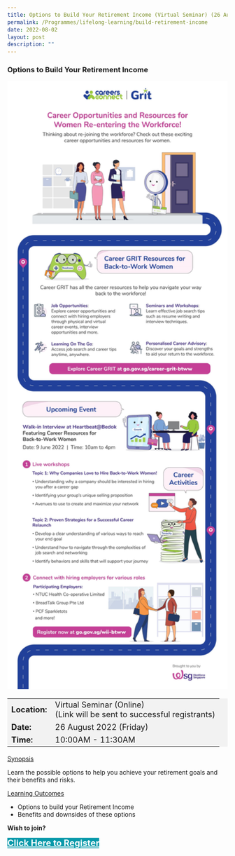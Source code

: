 ```yaml
---
title: Options to Build Your Retirement Income (Virtual Seminar) (26 August 2022)
permalink: /Programmes/lifelong-learning/build-retirement-income
date: 2022-08-02
layout: post
description: ""
---
```

### Options to Build Your Retirement Income ###

<img style="width:600px; height:auto" src="/images/Programmes%20(June%202022)/poster_backtoworkwomen.jpg">

<table  style="font-size:130%; background-color:#f2f2f2">
	<tbody>
		<tr>
			 <td><b>Location:</b></td><td>Virtual Seminar (Online)<br>(Link will be sent to successful registrants)</td>
		</tr>
		<tr>
		 <td><b>Date:</b> </td><td>26 August 2022 (Friday)</td>
		</tr>
		<tr>
			<td> <b>Time:</b> </td><td> 10:00AM - 11:30AM</td>
		</tr>
	</tbody>
</table>

<p><u>Synopsis</u></p>
Learn the possible options to help you achieve your retirement goals and their benefits and risks.

<p><u>Learning Outcomes</u></p>
<ul>
	<li>Options to build your Retirement Income</li>
	<li>Benefits and downsides of these options</li>
</ul>

<b>Wish to join?</b>
<div>
	<a href="https://go.gov.sg/vs-260822a" style="font-size:20px; width:35%; height:60px; background-color:#0899AA; color:white" class="bp-button"><b>Click Here to Register</b></a>
</div>